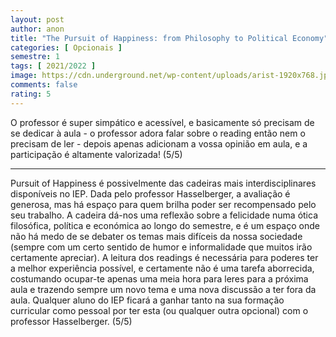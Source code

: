 ```yaml
---
layout: post
author: anon
title: "The Pursuit of Happiness: from Philosophy to Political Economy"
categories: [ Opcionais ]
semestre: 1
tags: [ 2021/2022 ]
image: https://cdn.underground.net/wp-content/uploads/arist-1920x768.jpg
comments: false
rating: 5
---
```


O professor é super simpático e acessível, e basicamente só precisam de se dedicar à aula - o professor adora falar sobre o reading então nem o precisam de ler - depois apenas adicionam a vossa opinião em aula, e a participação é altamente valorizada! (5/5)

---

Pursuit of Happiness é possivelmente das cadeiras mais interdisciplinares disponíveis no IEP. Dada pelo professor Hasselberger, a avaliação é generosa, mas há espaço para quem brilha poder ser recompensado pelo seu trabalho. A cadeira dá-nos uma reflexão sobre a felicidade numa ótica filosófica, política e económica ao longo do semestre, e é um espaço onde não há medo de se debater os temas mais difíceis da nossa sociedade (sempre com um certo sentido de humor e informalidade que muitos irão certamente apreciar). A leitura dos readings é necessária para poderes ter a melhor experiência possível, e certamente não é uma tarefa aborrecida, costumando ocupar-te apenas uma meia hora para leres para a próxima aula e trazendo sempre um novo tema e uma nova discussão a ter fora da aula. Qualquer aluno do IEP ficará a ganhar tanto na sua formação curricular como pessoal por ter esta (ou qualquer outra opcional) com o professor Hasselberger. (5/5)

